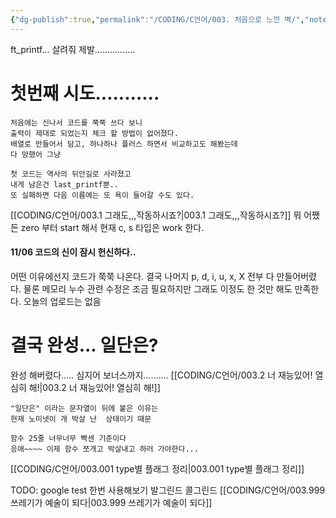 ```yaml
---
{"dg-publish":true,"permalink":"/CODING/C언어/003. 처음으로 느낀 벽/","noteIcon":"2"}
---
```


ft_printf...
살려줘 제발................
# 첫번째 시도...........

	처음에는 신나서 코드를 쭉쭉 쓰다 보니
	출력이 제대로 되었는지 체크 할 방법이 없어졌다.
	배열로 만들어서 담고, 하나하나 플러스 하면서 비교하고도 해봤는데
	다 망했어 그냥

	첫 코드는 역사의 뒤안길로 사라졌고
	내게 남은건 last_printf뿐..
	또 실패하면 다음 이름에는 또 욕이 들어갈 수도 있다.
[[CODING/C언어/003.1 그래도,,,작동하시죠?\|003.1 그래도,,,작동하시죠?]]
	뭐 어쨌든 zero 부터 start 해서 현재 c, s 타입은 work 한다.

#### 11/06 코드의 신이 잠시 헌신하다..
어떤 이유에선지 코드가 쭉쭉 나온다.
결국 나머지 p, d, i, u, x, X 전부 다 만들어버렸다.
물론 메모리 누수 관련 수정은 조금 필요하지만 그래도 이정도 한 것만 해도 만족한다.
오늘의 업로드는 없음

# 결국 완성... 일단은?
완성 해버렸다.....
심지어 보너스까지..........
[[CODING/C언어/003.2 너 재능있어! 열심히 해!\|003.2 너 재능있어! 열심히 해!]]

	"일단은" 이라는 문자열이 뒤에 붙은 이유는
	현재 노미넷이 개 박살 난  상태이기 때문
	
	함수 25줄 너무너무 빡센 기준이다
	응애~~~~ 이제 함수 쪼개고 박살내고 하러 가야한다...

[[CODING/C언어/003.001 type별 플래그 정리\|003.001 type별 플래그 정리]]

TODO: google test 한번 사용해보기
발그린드 콜그린드
[[CODING/C언어/003.999 쓰레기가 예술이 되다\|003.999 쓰레기가 예술이 되다]]